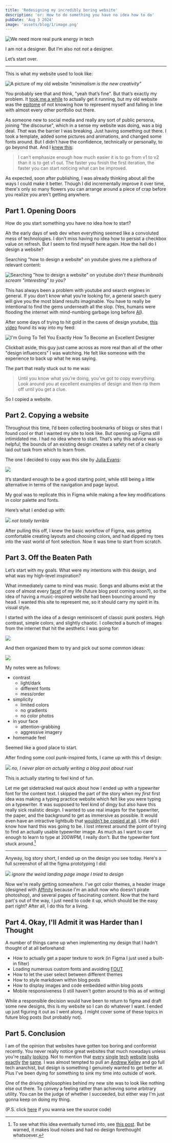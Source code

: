 ```yaml
---
title: 'Redesigning my incredibly boring website'
description: 'or: How to do something you have no idea how to do'
pubDate: 'Aug 3 2024'
image: 'assets/blog/1/image.png'
---
```


![We need more real punk energy in tech](../../images/blog/3/punk-energy.png)

I am not a designer. But I’m also not _not_ a designer.

Let’s start over.

<hr>

This is what my website used to look like:

![A picture of my old website](../../images/blog/3/old-site.png)
_"minimalism is the new creativity"_

You probably see that and think, "yeah that’s fine". But that’s exactly my problem. It [took me a while](/blog/1) to actually get it running, but my old website was the [epitome](https://en.wikipedia.org/wiki/Epitome) of not knowing how to represent myself and falling in line with almost every other portfolio out there.

As someone new to social media and really any sort of public persona, joining "the discourse", which in a sense my website was doing, was a big deal. _That_ was the barrier I was breaking. Just having something out there. I took a template, added some pictures and animations, and changed some fonts around. But I didn’t have the confidence, technically or personally, to go beyond that. And I [knew this](/blog/1#get-a-first-iteration-out-asap):

> I can’t emphasize enough how much easier it is to go from v1 to v2 than it is to get v1 out. The faster you finish the first iteration, the faster you can start noticing what can be improved.

As expected, soon after publishing, I was already thinking about all the ways I could make it better. Though I did incrementally improve it over time, there's only so many flowers you can arrange around a piece of crap before you realize you aren't getting anywhere.

## Part 1. Opening Doors

How do you start something you have no idea how to start?

Ah the early days of web dev when everything seemed like a convoluted mess of technologies. I don’t miss having no idea how to persist a checkbox value on refresh. But I seem to find myself here again. How the hell do I design a website?

Searching "how to design a website" on youtube gives me a plethora of relevant content:

![Searching "how to design a website" on youtube](../../images/blog/3/how-to-design-a-website.png)
_don’t these thumbnails scream "interesting" to you?_

This has always been a problem with youtube and search engines in general. If you don’t know what you’re looking for, a general search query will give you the most bland results imaginable. You have to really be intentional to find the gems underneath all the slop. (Yes, humans were flooding the internet with mind-numbing garbage long before [AI](https://x.com/facebookaislop)).

After some days of trying to hit gold in the caves of design youtube, [this video](https://www.youtube.com/watch?v=2zK3NYYOwaM) found its way into my feed:

![I'm Going To Tell You Exactly How To Become an Excellent Designer](../../images/blog/3/elliot-earls.png)

Clickbait aside, this guy just came across as more real than all of the other "design influencers" I was watching. He felt like someone with the experience to back up what he was saying.

The part that really stuck out to me was:

> Until you know what you’re doing, you’ve got to copy everything. Look around you at excellent examples of design and then rip them off until you get a clue.

So I copied a website.

## Part 2. Copying a website

Throughout this time, I’d been collecting bookmarks of blogs or sites that I found cool or that I wanted my site to look like. But opening up Figma still intimidated me. I had no idea where to start. That’s why this advice was so helpful; the bounds of an existing design creates a safety net of a clearly laid out task from which to learn from.

The one I decided to copy was this site by [Julia Evans](https://jvns.ca/):

![](../../images/blog/3/julia-evans.png)

It’s standard enough to be a good starting point, while still being a little alternative in terms of the navigation and page layout.

My goal was to replicate this in Figma while making a few key modifications in color palette and fonts.

Here’s what I ended up with:

![](../../images/blog/3/julia-evans-remake.png)
_not totally terrible_

After pulling this off, I knew the basic workflow of Figma, was getting comfortable creating layouts and choosing colors, and had dipped my toes into the vast world of font selection. Now it was time to start from scratch.

## Part 3. Off the Beaten Path

Let’s start with my goals. What were my intentions with this design, and what was my high-level inspiration?

What immediately came to mind was music. Songs and albums exist at the core of almost every [facet](https://en.wikipedia.org/wiki/Facet) of my life (future blog post coming soon?), so the idea of having a music-inspired website had been bouncing around my head. I wanted this site to represent me, so it should carry my spirit in its visual style.

I started with the idea of a design reminiscent of classic punk posters. High contrast, simple colors, and slightly chaotic. I collected a bunch of images from the internet that hit the aesthetic I was going for:

![](../../images/blog/3/punk1.png)

And then organized them to try and pick out some common ideas:

![](../../images/blog/3/punk2.png)

My notes were as follows:

- contrast
  - light/dark
  - different fonts
  - mess/order
- simplicity
  - limited colors
  - no gradients
  - no color photos
- in your face
  - attention-grabbing
  - aggressive imagery
- homemade feel

Seemed like a good place to start.

After finding some cool punk-inspired fonts, I came up with this v1 design:

![](../../images/blog/3/site-v1.png)
_no, I never plan on actually writing a blog post about rust_

This is actually starting to feel kind of fun.

Let me get sidetracked real quick about how I ended up with a typewriter font for the content text. I skipped the part of the story when my _first_ first idea was making a typing practice website which felt like you were typing on a typewriter. It was supposed to feel kind of dingy but also have this really sick realistic design. I wanted to use real images for the typewriter, the paper, and the background to get as immersive as possible. It would even have an intractive lightbulb that [wouldn’t be copied at all](https://x.com/jh3yy/status/1327686213432717313). Little did I know how hard this was going to be. I lost interest around the point of trying to find an actually usable typewriter image. As much as I want to care enough to learn to type at 200WPM, I really don’t. But the typewriter font stuck around.[^1]

[^1]: To see what this idea eventually turned into, see [this post](/projects/typing-executioner). But be warned, it makes loud noises and had no design forethought whatsoever.

<hr>

Anyway, log story short, I ended up on the design you see today. Here's a full screenshot of all the figma prototyping I did:

![](../../images/blog/3/figma-full.png)
_ignore the weird landing page image I tried to design_

Now we're really getting somewhere. I've got color themes, a header image (designed with [Affinity](https://affinity.serif.com/) because I'm an adult now who doesn't pirate photoshop), and several pages of fascinating content. Now that the hard part's out of the way, I just need to code it up, which should be the easy part right? After all, I do this for a living.

## Part 4. Okay, I'll Admit it was Harder than I Thought

A number of things came up when implementing my design that I hadn't thought of at all beforehand:

- How to actually get a paper texture to work (in Figma I just used a built-in filter)
- Loading numerous custom fonts and avoiding [FOUT](https://css-tricks.com/how-to-load-fonts-in-a-way-that-fights-fout-and-makes-lighthouse-happy/)
- How to let the user select between different themes
- How to style markdown within blog posts
- How to display images and code embedded within blog posts
- Mobile responsiveness (I still haven't gotten around to this as of writing)

While a responsible decision would have been to return to figma and draft some new designs, this is my website so I can do whatever I want. I ended up just figuring it out as I went along. I might cover some of these topics in future blog posts (but probably not).

## Part 5. Conclusion

I am of the opinion that websites have gotten too boring and conformist recently. You never really notice great websites that much nowadays unless you're [really](https://dimden.dev/) [looking](https://antfu.me/). Not to mention that [every](https://astro.build/) [single](https://nextjs.org/) [tech](https://www.prisma.io/) [website](https://nuxt.com/) [looks](https://vuejs.org/) [exactly](https://laravel.com/) [the](https://tailwindcss.com/) [same](https://plausible.io/). I was almost tempted to pull an [Andrew Kelley](https://andrewkelley.me/) and go full tech anarchist, but design is something I genuinely wanted to get better at. Plus I've been dying for something to sink my time into outside of work.

One of the driving philosophies behind my new site was to look like nothing else out there. To convey a feeling rather than achieving some arbitrary utility. You can be the judge of whether I succeeded, but either way I'm just gonna keep on doing my thing.

(P.S. click [here](https://github.com/nkeil/website-2) if you wanna see the source code)
